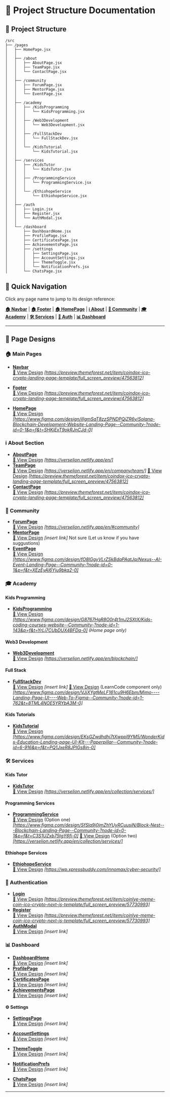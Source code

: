# 📂 Project Structure Documentation

## 📂 Project Structure

```plaintext
/src
├── /pages
│   ├── HomePage.jsx
│   │
│   ├── /about
│   │   ├── AboutPage.jsx
│   │   ├── TeamPage.jsx
│   │   └── ContactPage.jsx
│   │
│   ├── /community
│   │   ├── ForumPage.jsx
│   │   ├── MentorPage.jsx
│   │   └── EventPage.jsx
│   │
│   ├── /academy
│   │   ├── /KidsProgramming
│   │   │   └── KidsProgramming.jsx
│   │   │
│   │   ├── /Web3Development
│   │   │   └── Web3Development.jsx
│   │   │
│   │   ├── /FullStackDev
│   │   │   └── FullStackDev.jsx
│   │   │
│   │   └── /KidsTutorial
│   │       └── KidsTutorial.jsx
│   │
│   ├── /services
│   │   ├── /KidsTutor
│   │   │   └── KidsTutor.jsx
│   │   │
│   │   ├── /ProgrammingService
│   │   │   └── ProgrammingService.jsx
│   │   │
│   │   └── /EthiohopeService
│   │       └── EthiohopeService.jsx
│   │
│   ├── /auth
│   │   ├── Login.jsx
│   │   ├── Register.jsx
│   │   └── AuthModal.jsx
│   │
│   └── /dashboard
│       ├── DashboardHome.jsx
│       ├── ProfilePage.jsx
│       ├── CertificatesPage.jsx
│       ├── AchievementsPage.jsx
│       ├── /settings
│       │   ├── SettingsPage.jsx
│       │   ├── AccountSettings.jsx
│       │   ├── ThemeToggle.jsx
│       │   └── NotificationPrefs.jsx
│       └── ChatsPage.jsx
```

## 🔗 Quick Navigation

Click any page name to jump to its design reference:

**[🏠 Navbar](#-navbar)** |
**[🏠 Footer](#-footer)** |
**[🏠 HomePage](#-main-pages)** |
**[ℹ️ About](#ℹ️-about-section)** |
**[👥 Community](#-community)** |
**[🎓 Academy](#-academy)** |
**[🛠 Services](#-services)** |
**[🔐 Auth](#-authentication)** |
**[📊 Dashboard](#-dashboard)**

---

## 🎨 Page Designs

### 🏠 Main Pages

- **[Navbar](#🏠-navbar)**  
  [🔗 View Design](#) _[https://preview.themeforest.net/item/coindox-ico-crypto-landing-page-template/full_screen_preview/47563812]_

- **[Footer](#🏠-footer)**  
  [🔗 View Design](#) _[https://preview.themeforest.net/item/coindox-ico-crypto-landing-page-template/full_screen_preview/47563812]_

- **[HomePage](#🏠-main-pages)**  
  [🔗 View Design](#) _[https://www.figma.com/design/illgmSaT8zzSPNDPQjZR6y/Solana-Blockchain-Development-Website-Landing-Page--Community-?node-id=0-1&p=f&t=SHKjExT9okRJnCJd-0]_

### ℹ️ About Section

- **[AboutPage](#ℹ️-about-section)**  
  [🔗 View Design](#) _[https://verselion.netlify.app/en/]_
- **[TeamPage](#ℹ️-about-section)**  
  [🔗 View Design](#) _[https://verselion.netlify.app/en/company/team/]_
  [🔗 View Design](#) _[https://preview.themeforest.net/item/coindox-ico-crypto-landing-page-template/full_screen_preview/47563812]_
- **[ContactPage](#ℹ️-about-section)**  
  [🔗 View Design](#) _[https://preview.themeforest.net/item/coindox-ico-crypto-landing-page-template/full_screen_preview/47563812]_

### 👥 Community

- **[ForumPage](#-community)**  
  [🔗 View Design](#) _[https://verselion.netlify.app/en/#community]_
- **[MentorPage](#-community)**  
  [🔗 View Design](#) _[insert link]_
  Not sure (Let us know if you have suggustions)
- **[EventPage](#-community)**  
  [🔗 View Design](#) _[https://www.figma.com/design/fO8IGgyVLrZSkBdaPAatJq/Nexus--AI-Event-Landing-Page--Community-?node-id=0-1&p=f&t=XEzEyAl6Yju9bka2-0]_

### 🎓 Academy

#### Kids Programming

- **[KidsProgramming](#-academy)**  
  [🔗 View Design](#) _[https://www.figma.com/design/G8767HgR8O0r4t1mJ2SXtX/Kids-coding-courses-website--Community-?node-id=1-143&p=f&t=YrLj7CUbDUX4BFDa-0] (Home page only)_

#### Web3 Development

- **[Web3Development](#-academy)**  
  [🔗 View Design](#) _[https://verselion.netlify.app/en/blockchain/]_

#### Full Stack

- **[FullStackDev](#-academy)**  
  [🔗 View Design](#) _[insert link]_
  [🔗 View Design](#) (LearnCode component only) _[https://www.figma.com/design/VJjXYgtMeLF161cu9H6Ebm/Mimo----Landing-Page-UI----Web-To-Figma--Community-?node-id=1-762&t=8TML4NOE5YRYbA3M-0]_

#### Kids Tutorials

- **[KidsTutorial](#-academy)**  
  [🔗 View Design](#) _[https://www.figma.com/design/EKsGZwdhdhj7tXwppl9YM5/WonderKids-Education-Landing-page-UI-KIt---Paperpillar--Community-?node-id=6-916&p=f&t=PQ1JxeR8JPIGs8in-0]_

### 🛠 Services

#### Kids Tutor

- **[KidsTutor](#-services)**  
  [🔗 View Design](#) _[https://verselion.netlify.app/en/collection/services/]_

#### Programming Services

- **[ProgrammingService](#-services)**  
  [🔗 View Design](#) (Option one) _[https://www.figma.com/design/SfSlq9j0jmZhYUyRCuusiN/Block-Nest---Blockchain-Landing-Page--Community-?node-id=0-1&p=f&t=C3S1UZxb75tgY6fi-0]_
  [🔗 View Design](#) (Option two) _[https://verselion.netlify.app/en/collection/services/]_

#### Ethiohope Services

- **[EthiohopeService](#-services)**  
  [🔗 View Design](#) _[https://wp.xpressbuddy.com/innomax/cyber-security/]_

### 🔐 Authentication

- **[Login](#-authentication)**  
  [🔗 View Design](#) _[https://preview.themeforest.net/item/coinlye-meme-coin-ico-crypto-next-js-template/full_screen_preview/57730993]_
- **[Register](#-authentication)**  
  [🔗 View Design](#) _[https://preview.themeforest.net/item/coinlye-meme-coin-ico-crypto-next-js-template/full_screen_preview/57730993]_
- **[AuthModal](#-authentication)**  
  [🔗 View Design](#) _[insert link]_

### 📊 Dashboard

- **[DashboardHome](#-dashboard)**  
  [🔗 View Design](#) _[insert link]_
- **[ProfilePage](#-dashboard)**  
  [🔗 View Design](#) _[insert link]_
- **[CertificatesPage](#-dashboard)**  
  [🔗 View Design](#) _[insert link]_
- **[AchievementsPage](#-dashboard)**  
  [🔗 View Design](#) _[insert link]_

#### ⚙️ Settings

- **[SettingsPage](#-dashboard)**  
  [🔗 View Design](#) _[insert link]_
- **[AccountSettings](#-dashboard)**  
  [🔗 View Design](#) _[insert link]_
- **[ThemeToggle](#-dashboard)**  
  [🔗 View Design](#) _[insert link]_
- **[NotificationPrefs](#-dashboard)**  
  [🔗 View Design](#) _[insert link]_

- **[ChatsPage](#-dashboard)**  
  [🔗 View Design](#) _[insert link]_

---
